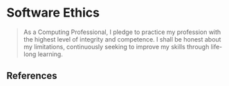 
# Software Ethics

> As a Computing Professional, I pledge to practice my profession with the highest level of integrity and competence.
> I shall be honest about my limitations, continuously seeking to improve my skills through life-long learning.



## References 


<!--stackedit_data:
eyJoaXN0b3J5IjpbLTIxMTc5OTQyMjEsLTIwNDU1NTM4OThdfQ
==
-->